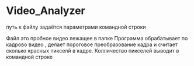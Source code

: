 # Video_Analyzer
путь к файлу задаётся параметрами командной строки

Файл это пробное видео лежащее в папке 
Программа обрабатывает по кадрово видео , делает пороговое преобразование кадра и считает сколько красных пикселй в кадре. 
Колличество пикселей выводит в командной строке
